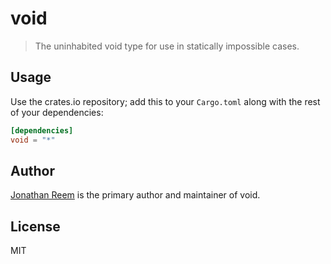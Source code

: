 # void

> The uninhabited void type for use in statically impossible cases.

## Usage

Use the crates.io repository; add this to your `Cargo.toml` along
with the rest of your dependencies:

```toml
[dependencies]
void = "*"
```

## Author

[Jonathan Reem](https://medium.com/@jreem) is the primary author and maintainer of void.

## License

MIT

